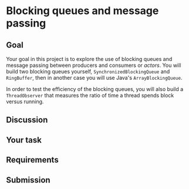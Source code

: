 Blocking queues and message passing
=======

## Goal

Your goal in this project is to explore the use of blocking queues and message passing between producers and consumers or *actors*. You will build two blocking queues yourself, `SynchronizedBlockingQueue` and `RingBuffer`, then in another case you will use Java's `ArrayBlockingQueue`.

In order to test the efficiency of the blocking queues, you will also build a `ThreadObserver` that measures the ratio of time a thread spends block versus running.

## Discussion

## Your task

## Requirements

## Submission